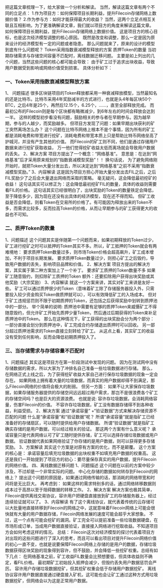 把这篇文章梳理一下，给大家做一个分析和解读。
当然，解读这篇文章有两个不同的立足点：
1.作为项目方：如何保障项目长期利益，提升Filecoin存储网络上数据价值？
2.作为参与方：如何才能获得最大的收益？
当然，这两个立足点相互关联且互相影响，为了更准确解读文章，我们就以项目方的角度来解读这篇文章。
如何保障项目长期利益，提升Filecoin存储网络上数据价值。
这是项目方的核心目标，也是这次经济模型调整的核心原因。
既然是改变和调整，那么一定是因为原来设计的经济模型有一定的问题或者隐患。
那么问题就来了，原来的设计的模型到底有什么问题呢？
Token采用指数衰减模型释放的方案 质押Token的数量 当初期存储需求与存储空间容量不匹配时，离线数据迁移问题。
主要是如上列出的几个问题，当然这些问题的核心都可能会导致：
由于矿工过于追求出块收益，导致用户数据受到影响或网络价值受到损害。
具体分析如下：
### 一、Token采用指数衰减模型释放方案
1、 问题描述
很多区块链项目的Token释放都采用一种衰减释放模型，当然最知名的还是比特币。比特币采用4年奖励减半的方式进行，也就是头4年每区块50个BTC，之后4年是25个，再然后12.15个，6.25个，……，直至全部释放完成。
而最初公布的Filecoin则是每个区块都有略微减少，到6年左右的时间会释放会达到一半。
这样的模型初步看没有问题，鼓励相关的参与者在早期参与。因为越早期，参与的人越少，而奖励越多。
但项目方发现了问题：如果早期出块获利的矿工突然离场怎么办？
这个问题在比特币网络上根本不是个事情，因为所有的矿工都是消耗电费和带宽进行挖矿，消耗电费和带宽本质上只是帮助比特币网络垒高了护城河，并没有产生其他的价值。
而Filecoin的矿工则不同，他们是通过存储用户数据来进行挖矿获取收益，
万一他们觉得挖矿收益太低而离场就会导致用户数据的丢失。
2、解决方案
项目方提出了一个概念：“网络基准”。
意思是：在达到“网络基准”后才采用原来规划的“指数衰减模型奖励”！！
换句话说，
为了避免网络刚开始时，就把Token大量分发出去，所以决定达到“网络基准”之前不采用“指数衰减模型奖励。”
3、内容解读
这是因为项目方担心开始大量分发出去FIL之后，之后FIL奖励少了之后会大量退出网络而采取的策略。
毫无疑问，这会降低最初挖矿的收益！
这句话其实可以修正为：这会降低最初挖矿FIL的数量，具体的收益则需要看FIL的价格。
这句话其实已经很明白了，出块奖励的Token的数量铁定会降低，至于降低多少，因为现在还没有出具体的经济模型，现在还不得而知。
但矿工收益是否会降低，则看Token在交易所的价格了。有可能因为释放出来的Token不多，而需求比较多，反而拉高Token的价格，从而让早期参与的矿工获得更大的收益也不可知。
### 二、质押Token的数量
1、问题描述
这个问题其实是伴随第一个问题而来，如果初期释放的Token过少，矿工进行挖矿之时可以抵押的Token其实不多。所以，矿工抵押的Token就会有两难境地：
要求质押Token数量过多，则市场Token价格会超高飙升，矿工成本增加，不利于项目长期发展。
要求质押Token数量过少，则担心矿工之后毁约，导致用户数据的丢失，影响项目品牌和价值。
2、解决方案
项目方提出的解决方案，其实属于第二种方案加上了一个补丁。
要求矿工质押的Token数量不多
如果矿工随意毁约，则扣除矿工质押的Token
额外：还要扣除用户获得出块奖励或其他奖励（大宗奖励）
3、内容解读
就这一个方案来讲，其实对矿工来讲是友好一些。
矿工可以通过质押很少的Token（意味着矿工除了存储服务器投入外，只需要投入较少资金购买Token做质押就可以），可以有效降低矿工的入场成本。
但对于矿工违规惩罚则不限于初期质押的Token，还包括之后获得奖励中划转到质押池中的一部分。
举个简单的说明:
质押池中需要有足够的质押Token来威慑矿工不得随意毁约，但允许矿工开始先质押少量Token，然后通过后期获得的Token来补足质押池中的Token。
那么在这种情况下，矿工获得的出块奖励会分为两个部分：
一部分直接会划分到质押池中，矿工完成合约存储退出质押时可以回收。
另一部分超过质押池需求的Token直接立刻转给了矿工。
从这点上看，其实矿工的收益没有受到任何影响，反而会降低初期质押投入了。
### 三、当存储需求与存储容量不匹配时
1、问题描述
其实这是项目方在第一阶段测试中发现的问题。
因为在测试网中没有存储数据的需求，所以大家为了冲排名自己准备一些垃圾数据进行存储。
那么，在网络正式上线之后，为了获得挖矿收益大家自己进行保存垃圾数据的现象一定会存在。
如果网络上拥有着大量的垃圾数据，而真实的用户数据却得不到满足，那么Filecoin网络的价值将会极大的削弱。
但另一方面：
如果不让大家保存垃圾数据，如果存储服务器提供的存储空间远远超过用户需求，那岂不是很浪费各个矿工的存储空间吗？也是巨大的资源浪费。
也就是说:
容许存垃圾数据，会消耗网络容量，伤害Filecoin的价值。
不容许存垃圾数据，矿工没有数据存储得不到各种收益，利益受损。
2、解决方案
通过“承诺容量” +“验证数据”方式来解决存储资源不匹配的问题
什么是“承诺容量”和“验证数据”呢？
所谓“承诺容量”就是指矿工已经准备好的存储扇区，可以随时提供给用户存储数据。
所谓“验证数据”就是指矿工确实存储的是用户数据，可以经过相关的验证。
那这两个方案有什么意义呢？
承诺容量只是代表网络认可了矿工随时提供存储，矿工可以选择存储垃圾数据或用户数据。
验证数据代表如果网络验证了你存储的是用户数据，则可以获得更多存储奖励。
3、方案解读
其实这个方案是对原有方案的优化，而不是颠覆。
这个方案的核心是：
承诺容量后填充垃圾数据的出块权重不如填充用户数据的权重高。
这还是我们一开始提到了项目方的初心：要尽量保存真实的用户数据，提升Filecoin的网络价值。
四、离线数据迁移问题
1、问题描述
这个问题在以前的方案中较少涉及，不过却是一个非常实际的问题。
中心化存储的数据如何转存到Filecoin的网络上？
提出这个问题的原因是，如果通过网络传输的话，那消耗的网络带宽和时间将是无比巨大。
再考虑到：
如果这样的需求特别多的话，通过网络转移数据则成本过于高昂以至于阻碍数据的转移工作。
2、解决方案
解决方案也极其简单，Filecoin提供离线交易协议，容许用户把硬盘直接放到矿工的存储服务器上，经过连续验证就可以了。
3、内容解读
有了这个离线协议，就代表着传统的云存储可以大批量地直接转移到Filecoin的网络之中，这就意味着Filecoin网络上可能会很快就有大量的用户数据存储，Filecoin网络发展的速度可能会超乎大家想象。
不过，这一个点有可能会挖矿的漏洞。矿工完全可以提前准备一些垃圾数据硬盘，在市场形成订单，当成用户数据直接验证，直接接入网络进行挖取收益。不知道项目方会如何考虑这样的情况。
总结：
Filecoin这次对经济模型的探讨代表着项目方对出现的这些问题进行了深入的思考，而且可以看出项目对提升Filecoin网络价值的初心一直不变，也就是说要保障Filecoin网络上存储的是用户的数据，存储垃圾数据获得区块奖励的现象得到容许，但不鼓励，并会降低一些挖矿权重。总结有如下几点：
在网络基准之前，矿工收益FIL数量会比预想要低，但具体收益则不确定，看FIL价格。
最初期矿工初始投入抵押会减少，但毁约丢失用户数据惩罚会严厉。
容许用户存储垃圾数据挖矿，但其挖矿权重会低于存储用户数据挖矿。
离线协议容许用户数据直接通过硬盘接入矿机，这可能也会让矿工通过这种方式用垃圾数据挖矿，但网络会以为这是正常用户数据。